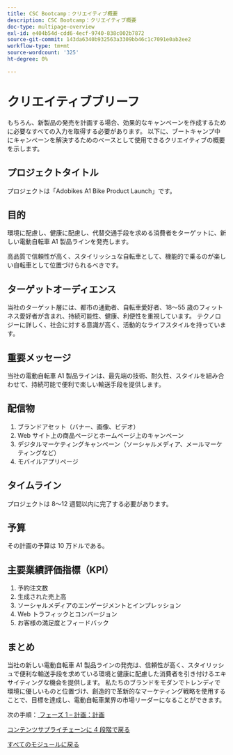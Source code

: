 ```yaml
---
title: CSC Bootcamp：クリエイティブ概要
description: CSC Bootcamp：クリエイティブ概要
doc-type: multipage-overview
exl-id: e404b54d-cdd6-4ecf-9740-838c002b7872
source-git-commit: 143da6340b932563a3309bb46c1c7091e0ab2ee2
workflow-type: tm+mt
source-wordcount: '325'
ht-degree: 0%

---
```


# クリエイティブブリーフ

もちろん、新製品の発売を計画する場合、効果的なキャンペーンを作成するために必要なすべての入力を取得する必要があります。 以下に、ブートキャンプ中にキャンペーンを解決するためのベースとして使用できるクリエイティブの概要を示します。

## プロジェクトタイトル

プロジェクトは「Adobikes A1 Bike Product Launch」です。

## 目的

環境に配慮し、健康に配慮し、代替交通手段を求める消費者をターゲットに、新しい電動自転車 A1 製品ラインを発売します。

高品質で信頼性が高く、スタイリッシュな自転車として、機能的で乗るのが楽しい自転車として位置づけられるべきです。

## ターゲットオーディエンス

当社のターゲット層には、都市の通勤者、自転車愛好者、18～55 歳のフィットネス愛好者が含まれ、持続可能性、健康、利便性を重視しています。 テクノロジーに詳しく、社会に対する意識が高く、活動的なライフスタイルを持っています。

## 重要メッセージ

当社の電動自転車 A1 製品ラインは、最先端の技術、耐久性、スタイルを組み合わせて、持続可能で便利で楽しい輸送手段を提供します。

## 配信物

1. ブランドアセット（バナー、画像、ビデオ）
1. Web サイト上の商品ページとホームページ上のキャンペーン
1. デジタルマーケティングキャンペーン（ソーシャルメディア、メールマーケティングなど）
1. モバイルアプリページ

## タイムライン

プロジェクトは 8～12 週間以内に完了する必要があります。

## 予算

その計画の予算は 10 万ドルである。

## 主要業績評価指標（KPI）

1. 予約注文数
1. 生成された売上高
1. ソーシャルメディアのエンゲージメントとインプレッション
1. Web トラフィックとコンバージョン
1. お客様の満足度とフィードバック

## まとめ

当社の新しい電動自転車 A1 製品ラインの発売は、信頼性が高く、スタイリッシュで便利な輸送手段を求めている環境と健康に配慮した消費者を引き付けるエキサイティングな機会を提供します。 私たちのブランドをモダンでトレンディで環境に優しいものと位置づけ、創造的で革新的なマーケティング戦略を使用することで、目標を達成し、電動自転車業界の市場リーダーになることができます。


次の手順：[ フェーズ 1 – 計画：計画 ](./phases/planning/planning.md)

[コンテンツサプライチェーンに 4 段階で戻る](./csc-in-4-phases.md)

[すべてのモジュールに戻る](./overview.md)

